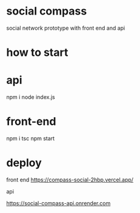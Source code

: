 # social compass

social network prototype with front end and api

# how to start
# api
npm i
node index.js

# front-end 
npm i 
tsc 
npm start

# deploy

front end
https://compass-social-2hbp.vercel.app/

api 

https://social-compass-api.onrender.com